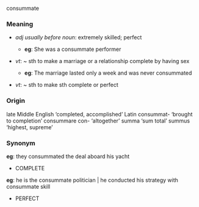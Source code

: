 consummate
### Meaning
+ _adj usually before noun_: extremely skilled; perfect
	+ __eg__: She was a consummate performer

+ _vt_: ~ sth to make a marriage or a relationship complete by having sex
	+ __eg__: The marriage lasted only a week and was never consummated
+ _vt_: ~ sth to make sth complete or perfect

### Origin

late Middle English ‘completed, accomplished’ Latin consummat- ‘brought to completion’ consummare con- ‘altogether’ summa ‘sum total’ summus ‘highest, supreme’

### Synonym

__eg__: they consummated the deal aboard his yacht

+ COMPLETE

__eg__: he is the consummate politician | he conducted his strategy with consummate skill

+ PERFECT


